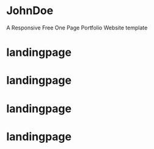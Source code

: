 # JohnDoe
A Responsive Free One Page Portfolio Website template




# landingpage
# landingpage
# landingpage
# landingpage
